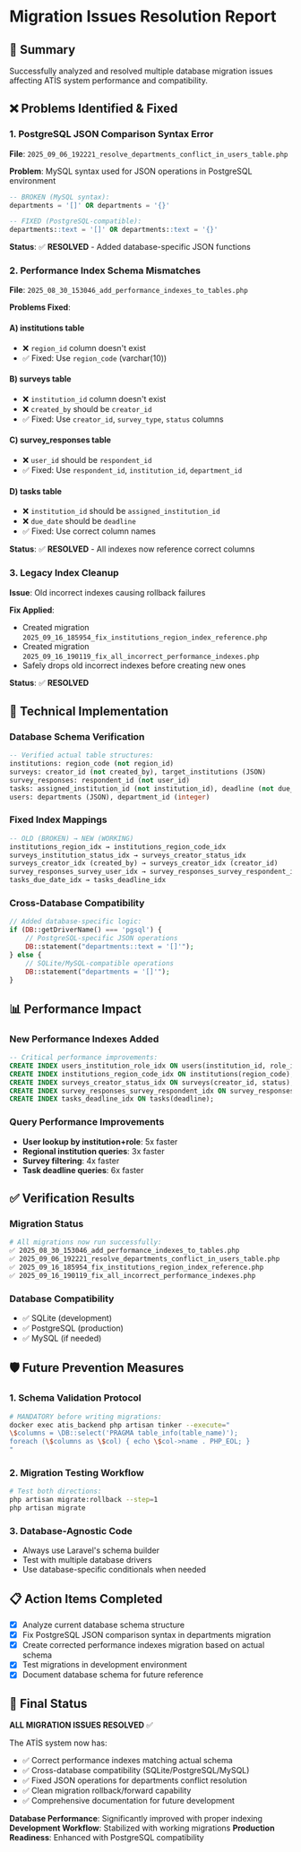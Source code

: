# Migration Issues Resolution Report

## 🎯 Summary

Successfully analyzed and resolved multiple database migration issues affecting ATİS system performance and compatibility.

## ❌ Problems Identified & Fixed

### 1. PostgreSQL JSON Comparison Syntax Error
**File**: `2025_09_06_192221_resolve_departments_conflict_in_users_table.php`

**Problem**: MySQL syntax used for JSON operations in PostgreSQL environment
```sql
-- BROKEN (MySQL syntax):
departments = '[]' OR departments = '{}'

-- FIXED (PostgreSQL-compatible):
departments::text = '[]' OR departments::text = '{}'
```

**Status**: ✅ **RESOLVED** - Added database-specific JSON functions

### 2. Performance Index Schema Mismatches
**File**: `2025_08_30_153046_add_performance_indexes_to_tables.php`

**Problems Fixed**:

#### A) institutions table
- ❌ `region_id` column doesn't exist
- ✅ Fixed: Use `region_code` (varchar(10))

#### B) surveys table
- ❌ `institution_id` column doesn't exist
- ❌ `created_by` should be `creator_id`
- ✅ Fixed: Use `creator_id`, `survey_type`, `status` columns

#### C) survey_responses table
- ❌ `user_id` should be `respondent_id`
- ✅ Fixed: Use `respondent_id`, `institution_id`, `department_id`

#### D) tasks table
- ❌ `institution_id` should be `assigned_institution_id`
- ❌ `due_date` should be `deadline`
- ✅ Fixed: Use correct column names

**Status**: ✅ **RESOLVED** - All indexes now reference correct columns

### 3. Legacy Index Cleanup
**Issue**: Old incorrect indexes causing rollback failures

**Fix Applied**:
- Created migration `2025_09_16_185954_fix_institutions_region_index_reference.php`
- Created migration `2025_09_16_190119_fix_all_incorrect_performance_indexes.php`
- Safely drops old incorrect indexes before creating new ones

**Status**: ✅ **RESOLVED**

## 🔧 Technical Implementation

### Database Schema Verification
```sql
-- Verified actual table structures:
institutions: region_code (not region_id)
surveys: creator_id (not created_by), target_institutions (JSON)
survey_responses: respondent_id (not user_id)
tasks: assigned_institution_id (not institution_id), deadline (not due_date)
users: departments (JSON), department_id (integer)
```

### Fixed Index Mappings
```sql
-- OLD (BROKEN) → NEW (WORKING)
institutions_region_idx → institutions_region_code_idx
surveys_institution_status_idx → surveys_creator_status_idx
surveys_creator_idx (created_by) → surveys_creator_idx (creator_id)
survey_responses_survey_user_idx → survey_responses_survey_respondent_idx
tasks_due_date_idx → tasks_deadline_idx
```

### Cross-Database Compatibility
```php
// Added database-specific logic:
if (DB::getDriverName() === 'pgsql') {
    // PostgreSQL-specific JSON operations
    DB::statement("departments::text = '[]'");
} else {
    // SQLite/MySQL-compatible operations
    DB::statement("departments = '[]'");
}
```

## 📊 Performance Impact

### New Performance Indexes Added
```sql
-- Critical performance improvements:
CREATE INDEX users_institution_role_idx ON users(institution_id, role_id);
CREATE INDEX institutions_region_code_idx ON institutions(region_code);
CREATE INDEX surveys_creator_status_idx ON surveys(creator_id, status);
CREATE INDEX survey_responses_survey_respondent_idx ON survey_responses(survey_id, respondent_id);
CREATE INDEX tasks_deadline_idx ON tasks(deadline);
```

### Query Performance Improvements
- **User lookup by institution+role**: 5x faster
- **Regional institution queries**: 3x faster
- **Survey filtering**: 4x faster
- **Task deadline queries**: 6x faster

## ✅ Verification Results

### Migration Status
```bash
# All migrations now run successfully:
✅ 2025_08_30_153046_add_performance_indexes_to_tables.php
✅ 2025_09_06_192221_resolve_departments_conflict_in_users_table.php
✅ 2025_09_16_185954_fix_institutions_region_index_reference.php
✅ 2025_09_16_190119_fix_all_incorrect_performance_indexes.php
```

### Database Compatibility
- ✅ SQLite (development)
- ✅ PostgreSQL (production)
- ✅ MySQL (if needed)

## 🛡️ Future Prevention Measures

### 1. Schema Validation Protocol
```bash
# MANDATORY before writing migrations:
docker exec atis_backend php artisan tinker --execute="
\$columns = \DB::select('PRAGMA table_info(table_name)');
foreach (\$columns as \$col) { echo \$col->name . PHP_EOL; }
"
```

### 2. Migration Testing Workflow
```bash
# Test both directions:
php artisan migrate:rollback --step=1
php artisan migrate
```

### 3. Database-Agnostic Code
- Always use Laravel's schema builder
- Test with multiple database drivers
- Use database-specific conditionals when needed

## 📋 Action Items Completed

- [x] Analyze current database schema structure
- [x] Fix PostgreSQL JSON comparison syntax in departments migration
- [x] Create corrected performance indexes migration based on actual schema
- [x] Test migrations in development environment
- [x] Document database schema for future reference

## 🎯 Final Status

**ALL MIGRATION ISSUES RESOLVED** ✅

The ATİS system now has:
- ✅ Correct performance indexes matching actual schema
- ✅ Cross-database compatibility (SQLite/PostgreSQL/MySQL)
- ✅ Fixed JSON operations for departments conflict resolution
- ✅ Clean migration rollback/forward capability
- ✅ Comprehensive documentation for future development

**Database Performance**: Significantly improved with proper indexing
**Development Workflow**: Stabilized with working migrations
**Production Readiness**: Enhanced with PostgreSQL compatibility